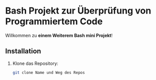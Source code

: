 # Bash Projekt zur Überprüfung von Programmiertem Code

Willkommen zu **einem Weiterem Bash mini Projekt**! 

## Installation

1. Klone das Repository:
   ```bash
   git clone Name und Weg des Repos
